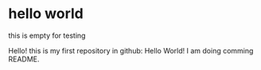 # hello world
this is empty for testing


Hello!
this is my first repository in github: Hello World!
I am doing comming README.
